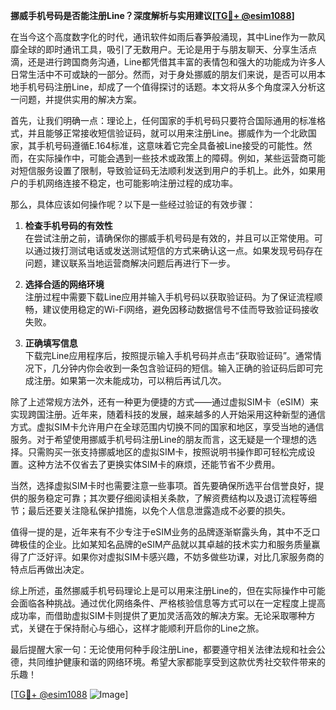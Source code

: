 **挪威手机号码是否能注册Line？深度解析与实用建议[[TG💪+ @esim1088](https://t.me/s/esim1088)]**

在当今这个高度数字化的时代，通讯软件如雨后春笋般涌现，其中Line作为一款风靡全球的即时通讯工具，吸引了无数用户。无论是用于与朋友聊天、分享生活点滴，还是进行跨国商务沟通，Line都凭借其丰富的表情包和强大的功能成为许多人日常生活中不可或缺的一部分。然而，对于身处挪威的朋友们来说，是否可以用本地手机号码注册Line，却成了一个值得探讨的话题。本文将从多个角度深入分析这一问题，并提供实用的解决方案。

首先，让我们明确一点：理论上，任何国家的手机号码只要符合国际通用的标准格式，并且能够正常接收短信验证码，就可以用来注册Line。挪威作为一个北欧国家，其手机号码遵循E.164标准，这意味着它完全具备被Line接受的可能性。然而，在实际操作中，可能会遇到一些技术或政策上的障碍。例如，某些运营商可能对短信服务设置了限制，导致验证码无法顺利发送到用户的手机上。此外，如果用户的手机网络连接不稳定，也可能影响注册过程的成功率。

那么，具体应该如何操作呢？以下是一些经过验证的有效步骤：

1. **检查手机号码的有效性**  
   在尝试注册之前，请确保你的挪威手机号码是有效的，并且可以正常使用。可以通过拨打测试电话或发送测试短信的方式来确认这一点。如果发现号码存在问题，建议联系当地运营商解决问题后再进行下一步。

2. **选择合适的网络环境**  
   注册过程中需要下载Line应用并输入手机号码以获取验证码。为了保证流程顺畅，建议使用稳定的Wi-Fi网络，避免因移动数据信号不佳而导致验证码接收失败。

3. **正确填写信息**  
   下载完Line应用程序后，按照提示输入手机号码并点击“获取验证码”。通常情况下，几分钟内你会收到一条包含验证码的短信。输入正确的验证码后即可完成注册。如果第一次未能成功，可以稍后再试几次。

除了上述常规方法外，还有一种更为便捷的方式——通过虚拟SIM卡（eSIM）来实现跨国注册。近年来，随着科技的发展，越来越多的人开始采用这种新型的通信方式。虚拟SIM卡允许用户在全球范围内切换不同的国家和地区，享受当地的通信服务。对于希望使用挪威手机号码注册Line的朋友而言，这无疑是一个理想的选择。只需购买一张支持挪威地区的虚拟SIM卡，按照说明书操作即可轻松完成设置。这种方法不仅省去了更换实体SIM卡的麻烦，还能节省不少费用。

当然，选择虚拟SIM卡时也需要注意一些事项。首先要确保所选平台信誉良好，提供的服务稳定可靠；其次要仔细阅读相关条款，了解资费结构以及退订流程等细节；最后还要关注隐私保护措施，以免个人信息泄露造成不必要的损失。

值得一提的是，近年来有不少专注于eSIM业务的品牌逐渐崭露头角，其中不乏口碑极佳的企业。比如某知名品牌的eSIM产品就以其卓越的技术实力和服务质量赢得了广泛好评。如果你对虚拟SIM卡感兴趣，不妨多做些功课，对比几家服务商的特点后再做出决定。

综上所述，虽然挪威手机号码理论上是可以用来注册Line的，但在实际操作中可能会面临各种挑战。通过优化网络条件、严格核验信息等方式可以在一定程度上提高成功率，而借助虚拟SIM卡则提供了更加灵活高效的解决方案。无论采取哪种方式，关键在于保持耐心与细心，这样才能顺利开启你的Line之旅。

最后提醒大家一句：无论使用何种手段注册Line，都要遵守相关法律法规和社会公德，共同维护健康和谐的网络环境。希望大家都能享受到这款优秀社交软件带来的乐趣！

[[TG💪+ @esim1088](https://t.me/s/esim1088) ![Image](https://i.postimg.cc/4NQfJmqS/Snipaste-2025-05-13-00-14-12.png)]